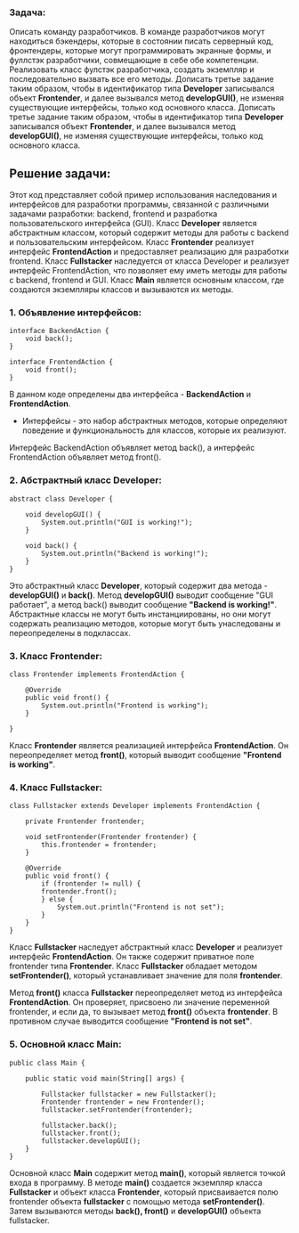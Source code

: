 ### Задача:
Описать команду разработчиков. В команде разработчиков могут находиться бэкендеры,
которые в состоянии писать серверный код, фронтендеры, которые могут программировать
экранные формы, и фуллстэк разработчики, совмещающие в себе обе компетенции.
Реализовать класс фулстэк разработчика, создать экземпляр и последовательно вызвать
все его методы.
Дописать третье задание таким образом, чтобы в идентификатор типа **Developer**
записывался объект **Frontender**, и далее вызывался метод **developGUI()**,
не изменяя существующие интерфейсы, только код основного класса.
Дописать третье задание таким образом, чтобы в идентификатор типа **Developer**
записывался объект **Frontender**, и далее вызывался метод **developGUI()**,
не изменяя существующие интерфейсы, только код основного класса.

## Решение задачи:

Этот код представляет собой пример использования наследования и интерфейсов для разработки программы,
связанной с различными задачами разработки: backend, frontend и разработка пользовательского интерфейса (GUI).
Класс **Developer** является абстрактным классом, который содержит методы для работы с backend и
пользовательским интерфейсом.
Класс **Frontender** реализует интерфейс **FrontendAction** и предоставляет реализацию для разработки frontend.
Класс **Fullstacker** наследуется от класса Developer и реализует интерфейс FrontendAction,
что позволяет ему иметь методы для работы с backend, frontend и GUI.
Класс **Main** является основным классом, где создаются экземпляры классов и вызываются их методы.

### 1. Объявление интерфейсов:

    interface BackendAction {
        void back();
    }

    interface FrontendAction {
        void front();
    }

В данном коде определены два интерфейса - **BackendAction** и **FrontendAction**.

* Интерфейсы - это набор абстрактных методов, которые определяют поведение и функциональность для классов,
которые их реализуют.

Интерфейс BackendAction объявляет метод back(), а интерфейс FrontendAction объявляет метод front().

### 2. Абстрактный класс Developer:

    abstract class Developer {

        void developGUI() {
            System.out.println("GUI is working!");
        }

        void back() {
            System.out.println("Backend is working!");
        }
    }

Это абстрактный класс **Developer**, который содержит два метода - **developGUI()** и **back()**.
Метод **developGUI()** выводит сообщение "GUI работает", а метод back() выводит сообщение **"Backend is working!"**.
Абстрактные классы не могут быть инстанциированы, но они могут содержать реализацию методов,
которые могут быть унаследованы и переопределены в подклассах.

### 3. Класс Frontender:

    class Frontender implements FrontendAction {

        @Override
        public void front() {
            System.out.println("Frontend is working");
        }

    }

Класс **Frontender** является реализацией интерфейса **FrontendAction**.
Он переопределяет метод **front()**, который выводит сообщение **"Frontend is working"**.

### 4. Класс Fullstacker:

    class Fullstacker extends Developer implements FrontendAction {

        private Frontender frontender;

        void setFrontender(Frontender frontender) {
            this.frontender = frontender;
        }

        @Override
        public void front() {
            if (frontender != null) {
            frontender.front();
            } else {
                System.out.println("Frontend is not set");
            }
        }
    }

Класс **Fullstacker** наследует абстрактный класс **Developer** и реализует интерфейс **FrontendAction**.
Он также содержит приватное поле frontender типа **Frontender**.
Класс **Fullstacker** обладает методом **setFrontender()**, который устанавливает значение для поля **frontender**.

Метод **front()** класса **Fullstacker** переопределяет метод из интерфейса **FrontendAction**.
Он проверяет, присвоено ли значение переменной frontender, и если да,
то вызывает метод **front()** объекта **frontender**. В противном случае выводится сообщение **"Frontend is not set"**.

### 5. Основной класс Main:

    public class Main {

        public static void main(String[] args) {

            Fullstacker fullstacker = new Fullstacker();
            Frontender frontender = new Frontender();
            fullstacker.setFrontender(frontender);

            fullstacker.back();
            fullstacker.front();
            fullstacker.developGUI();
        }
    }

Основной класс **Main** содержит метод **main()**, который является точкой входа в программу.
В методе **main()** создается экземпляр класса **Fullstacker** и объект класса **Frontender**,
который присваивается полю frontender объекта **fullstacker** с помощью метода **setFrontender()**.
Затем вызываются методы **back(), front()** и **developGUI()** объекта fullstacker.

